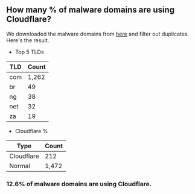 ## How many % of malware domains are using Cloudflare?


We downloaded the malware domains from [here](https://urlhaus.abuse.ch) and filter out duplicates.
Here's the result.


[//]: # (start replacement)


- Top 5 TLDs

| TLD | Count |
| --- | --- |
| com | 1,262 |
| br | 49 |
| ng | 38 |
| net | 32 |
| za | 19 |


- Cloudflare %

| Type | Count |
| --- | --- |
| Cloudflare | 212 |
| Normal | 1,472 |


### 12.6% of malware domains are using Cloudflare.